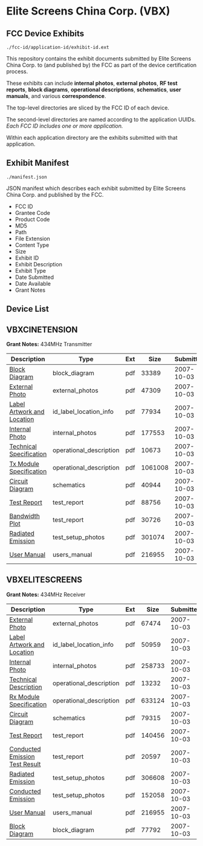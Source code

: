 # Elite Screens China Corp. (VBX)
## FCC Device Exhibits

```
./fcc-id/application-id/exhibit-id.ext
```

This repository contains the exhibit documents submitted by Elite Screens China Corp. to (and published by) the FCC as part of the device certification process.

These exhibits can include **internal photos**, **external photos**, **RF test reports**, **block diagrams**, **operational descriptions**, **schematics**, **user manuals**, and various **correspondence**.

The top-level directories are sliced by the FCC ID of each device.

The second-level directories are named according to the application UUIDs. *Each FCC ID includes one or more application.*

Within each application directory are the exhibits submitted with that application. 

## Exhibit Manifest

```
./manifest.json
```

JSON manifest which describes each exhibit submitted by Elite Screens China Corp. and published by the FCC.

- FCC ID
- Grantee Code
- Product Code
- MD5
- Path
- File Extension
- Content Type
- Size
- Exhibit ID
- Exhibit Description
- Exhibit Type
- Date Submitted
- Date Available
- Grant Notes

## Device List
## VBXCINETENSION
**Grant Notes:** 434MHz Transmitter

| Description | Type | Ext | Size | Submitted | Available |
| ----------- | ---- | --- | ---- | --------- | --------- |
| [Block Diagram](VBXCINETENSION/8d2fcb326bc04d45ea6dd5d7477b77b2/850763.pdf) | block_diagram | pdf | 33389 | 2007-10-03 | 2007-10-03 |
| [External Photo](VBXCINETENSION/8d2fcb326bc04d45ea6dd5d7477b77b2/850761.pdf) | external_photos | pdf | 47309 | 2007-10-03 | 2007-10-03 |
| [Label Artwork and Location](VBXCINETENSION/8d2fcb326bc04d45ea6dd5d7477b77b2/850765.pdf) | id_label_location_info | pdf | 77934 | 2007-10-03 | 2007-10-03 |
| [Internal Photo](VBXCINETENSION/8d2fcb326bc04d45ea6dd5d7477b77b2/850762.pdf) | internal_photos | pdf | 177553 | 2007-10-03 | 2007-10-03 |
| [Technical Specification](VBXCINETENSION/8d2fcb326bc04d45ea6dd5d7477b77b2/850757.pdf) | operational_description | pdf | 10673 | 2007-10-03 | 2007-10-03 |
| [Tx Module Specification](VBXCINETENSION/8d2fcb326bc04d45ea6dd5d7477b77b2/850758.pdf) | operational_description | pdf | 1061008 | 2007-10-03 | 2007-10-03 |
| [Circuit Diagram](VBXCINETENSION/8d2fcb326bc04d45ea6dd5d7477b77b2/850764.pdf) | schematics | pdf | 40944 | 2007-10-03 | 2007-10-03 |
| [Test Report](VBXCINETENSION/8d2fcb326bc04d45ea6dd5d7477b77b2/850756.pdf) | test_report | pdf | 88756 | 2007-10-03 | 2007-10-03 |
| [Bandwidth Plot](VBXCINETENSION/8d2fcb326bc04d45ea6dd5d7477b77b2/850760.pdf) | test_report | pdf | 30726 | 2007-10-03 | 2007-10-03 |
| [Radiated Emission](VBXCINETENSION/8d2fcb326bc04d45ea6dd5d7477b77b2/850759.pdf) | test_setup_photos | pdf | 301074 | 2007-10-03 | 2007-10-03 |
| [User Manual](VBXCINETENSION/8d2fcb326bc04d45ea6dd5d7477b77b2/850766.pdf) | users_manual | pdf | 216955 | 2007-10-03 | 2007-10-03 |
## VBXELITESCREENS
**Grant Notes:** 434MHz Receiver

| Description | Type | Ext | Size | Submitted | Available |
| ----------- | ---- | --- | ---- | --------- | --------- |
| [External Photo](VBXELITESCREENS/737efd5e83d213a6d15745f926408880/850773.pdf) | external_photos | pdf | 67474 | 2007-10-03 | 2007-10-03 |
| [Label Artwork and Location](VBXELITESCREENS/737efd5e83d213a6d15745f926408880/850777.pdf) | id_label_location_info | pdf | 50959 | 2007-10-03 | 2007-10-03 |
| [Internal Photo](VBXELITESCREENS/737efd5e83d213a6d15745f926408880/850774.pdf) | internal_photos | pdf | 258733 | 2007-10-03 | 2007-10-03 |
| [Technical Description](VBXELITESCREENS/737efd5e83d213a6d15745f926408880/850768.pdf) | operational_description | pdf | 13232 | 2007-10-03 | 2007-10-03 |
| [Rx Module Specification](VBXELITESCREENS/737efd5e83d213a6d15745f926408880/850769.pdf) | operational_description | pdf | 633124 | 2007-10-03 | 2007-10-03 |
| [Circuit Diagram](VBXELITESCREENS/737efd5e83d213a6d15745f926408880/850776.pdf) | schematics | pdf | 79315 | 2007-10-03 | 2007-10-03 |
| [Test Report](VBXELITESCREENS/737efd5e83d213a6d15745f926408880/850767.pdf) | test_report | pdf | 140456 | 2007-10-03 | 2007-10-03 |
| [Conducted Emission Test Result](VBXELITESCREENS/737efd5e83d213a6d15745f926408880/850772.pdf) | test_report | pdf | 20597 | 2007-10-03 | 2007-10-03 |
| [Radiated Emission](VBXELITESCREENS/737efd5e83d213a6d15745f926408880/850770.pdf) | test_setup_photos | pdf | 306608 | 2007-10-03 | 2007-10-03 |
| [Conducted Emission](VBXELITESCREENS/737efd5e83d213a6d15745f926408880/850771.pdf) | test_setup_photos | pdf | 152058 | 2007-10-03 | 2007-10-03 |
| [User Manual](VBXELITESCREENS/737efd5e83d213a6d15745f926408880/850766.pdf) | users_manual | pdf | 216955 | 2007-10-03 | 2007-10-03 |
| [Block Diagram](VBXELITESCREENS/737efd5e83d213a6d15745f926408880/850775.pdf) | block_diagram | pdf | 77792 | 2007-10-03 | 2007-10-03 |
